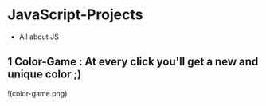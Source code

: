# JavaScript-Projects
* All about JS
## 1 Color-Game : At every click you'll get a new and unique color ;) 
!(color-game.png)

